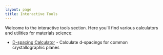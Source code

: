 ```yaml
---
layout: page
title: Interactive Tools
---
```


Welcome to the interactive tools section. Here you'll find various calculators and utilities for materials science:

- [D-spacing Calculator](/website/tools/d-spacing) - Calculate d-spacings for common crystallographic planes
<!-- Add more tools here as they are developed -->